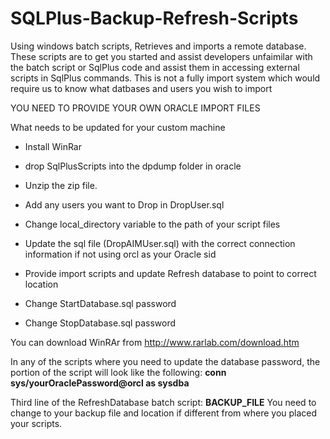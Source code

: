 SQLPlus-Backup-Refresh-Scripts
==============================

Using windows batch scripts, Retrieves and imports a remote database. These scripts are to get you started and assist developers unfaimilar with the batch script or SqlPlus code and assist them in accessing external scripts in SqlPlus commands. This is not a fully import system which would require us to know what datbases and users you wish to import

YOU NEED TO PROVIDE YOUR OWN ORACLE IMPORT FILES


What needs to be updated for your custom machine

- Install WinRar
- drop SqlPlusScripts into the dpdump folder in oracle
- Unzip the zip file.
- Add any users you want to Drop in DropUser.sql
- Change local_directory variable to the path of your script files

- Update the sql file (DropAIMUser.sql) with the correct connection information if not using orcl as your Oracle sid
- Provide import scripts and update Refresh database to point to correct location
- Change StartDatabase.sql password
- Change StopDatabase.sql password

You can download WinRAr from http://www.rarlab.com/download.htm

In any of the scripts where you need to update the database password, the portion of the script will look like the following:
<b>conn sys/yourOraclePassword@orcl as sysdba</b>

Third line of the RefreshDatabase batch script:
<b>BACKUP_FILE</b> You need to change to your backup file and location if different from where you placed your scripts.
